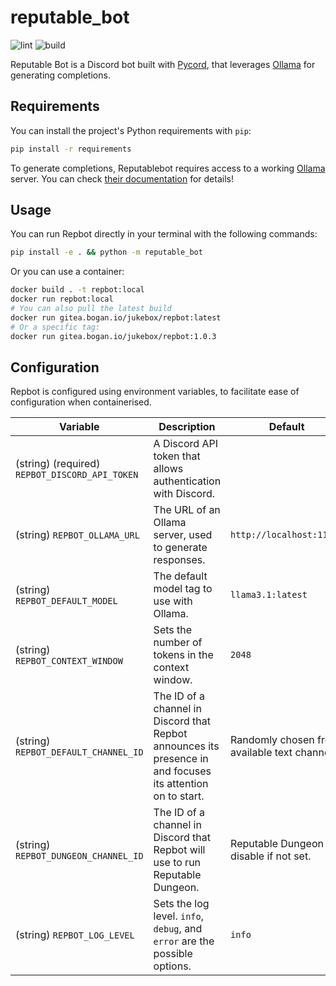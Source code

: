 # reputable\_bot
![lint](https://github/jukebox/reputable_bot/actions/workflows/lint.yaml/badge.svg)
![build](https://github/jukebox/reputable_bot/actions/workflows/build.yaml/badge.svg)

Reputable Bot is a Discord bot built with [Pycord](https://pycord.dev/), that leverages
[Ollama](https://ollama.com/) for generating completions.


## Requirements

You can install the project's Python requirements with `pip`:

```sh
pip install -r requirements
```

To generate completions, Reputablebot requires access to a working
[Ollama](https://ollama.com/) server. You can check 
[their documentation](https://github.com/ollama/ollama/blob/main/README.md)
for details!

## Usage

You can run Repbot directly in your terminal with the following commands:

```sh
pip install -e . && python -m reputable_bot
```

Or you can use a container:

```sh
docker build . -t repbot:local
docker run repbot:local
# You can also pull the latest build
docker run gitea.bogan.io/jukebox/repbot:latest
# Or a specific tag:
docker run gitea.bogan.io/jukebox/repbot:1.0.3
```

## Configuration

Repbot is configured using environment variables, to facilitate ease of configuration when
containerised.

| Variable | Description | Default |
|----------|-------------|---------|
| (string) (required) `REPBOT_DISCORD_API_TOKEN` | A Discord API token that allows authentication with Discord. | |
| (string) `REPBOT_OLLAMA_URL` | The URL of an Ollama server, used to generate responses. | `http://localhost:11343` |
| (string) `REPBOT_DEFAULT_MODEL` | The default model tag to use with Ollama. | `llama3.1:latest` |
| (string) `REPBOT_CONTEXT_WINDOW` | Sets the number of tokens in the context window. | `2048` |
| (string) `REPBOT_DEFAULT_CHANNEL_ID` | The ID of a channel in Discord that Repbot announces its presence in and focuses its attention on to start. | Randomly chosen from available text channels. |
| (string) `REPBOT_DUNGEON_CHANNEL_ID` | The ID of a channel in Discord that Repbot will use to run Reputable Dungeon. |  Reputable Dungeon is disable if not set.  |
| (string) `REPBOT_LOG_LEVEL` | Sets the log level. `info`, `debug`, and `error` are the possible options. | `info` |

